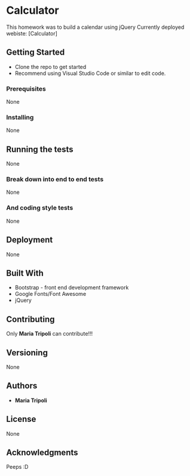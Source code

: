 # Calculator
This homework was to build a calendar using jQuery 
Currently deployed webiste:
[Calculator]

## Getting Started
+ Clone the repo to get started
+ Recommend using Visual Studio Code or similar to edit code.

### Prerequisites
None

### Installing
None

## Running the tests
None

### Break down into end to end tests
None

### And coding style tests
None

## Deployment
None

## Built With
+ Bootstrap - front end development framework
+ Google Fonts/Font Awesome
+ jQuery

## Contributing
Only **Maria Tripoli** can contribute!!!

## Versioning
None

## Authors
+ **Maria Tripoli**

## License
None

## Acknowledgments
Peeps
:D